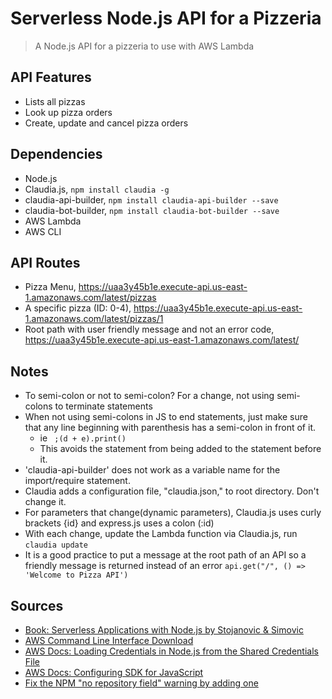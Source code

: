 # Serverless Node.js API for a Pizzeria

>A Node.js API for a pizzeria to use with AWS Lambda



## API Features

- Lists all pizzas
- Look up pizza orders
- Create, update and cancel pizza orders

## Dependencies

- Node.js
- Claudia.js, ` npm install claudia -g `
- claudia-api-builder, ` npm install claudia-api-builder --save `
- claudia-bot-builder, ` npm install claudia-bot-builder --save `
- AWS Lambda
- AWS CLI


## API Routes

- Pizza Menu, https://uaa3y45b1e.execute-api.us-east-1.amazonaws.com/latest/pizzas
- A specific pizza (ID: 0-4), https://uaa3y45b1e.execute-api.us-east-1.amazonaws.com/latest/pizzas/1
- Root path with user friendly message and not an error code, https://uaa3y45b1e.execute-api.us-east-1.amazonaws.com/latest/


## Notes

- To semi-colon or not to semi-colon?  For a change, not using semi-colons to terminate statements
- When not using semi-colons in JS to end statements, just make sure that any line beginning with parenthesis has a semi-colon in front of it.
  - ie ` ;(d + e).print()`
  - This avoids the statement from being added to the statement before it.
- 'claudia-api-builder' does not work as a variable name for the import/require statement.
- Claudia adds a configuration file, "claudia.json," to root directory. Don't change it.
- For parameters that change(dynamic parameters), Claudia.js uses curly brackets {id} and express.js uses a colon (:id)
- With each change, update the Lambda function via Claudia.js, run ` claudia update ` 
- It is a good practice to put a message at the root path of an API so a friendly message is returned instead of an error 
` api.get("/", () => 'Welcome to Pizza API') `  
  


## Sources

- [Book: Serverless Applications with Node.js by Stojanovic & Simovic](https://www.manning.com/books/serverless-applications-with-node-js)
- [AWS Command Line Interface Download](https://aws.amazon.com/cli/)
- [AWS Docs: Loading Credentials in Node.js from the Shared Credentials File](https://docs.aws.amazon.com/sdk-for-javascript/v2/developer-guide/loading-node-credentials-shared.html)
- [AWS Docs: Configuring SDK for JavaScript](https://docs.aws.amazon.com/sdk-for-javascript/v2/developer-guide/configuring-the-jssdk.html)
- [Fix the NPM "no repository field" warning by adding one](https://docs.npmjs.com/files/package.json#repository)

